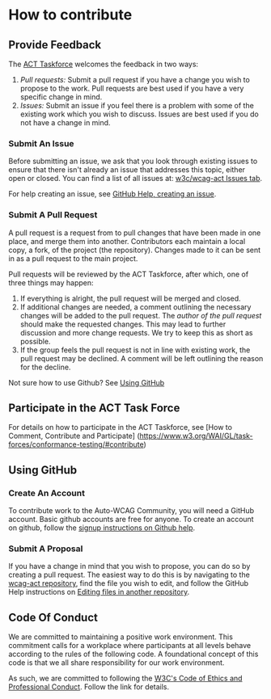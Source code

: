 # How to contribute

## Provide Feedback
The [ACT Taskforce](https://www.w3.org/WAI/GL/task-forces/conformance-testing/) welcomes the feedback in two ways:

1. *Pull requests:* Submit a pull request if you have a change you wish to propose to the work. Pull requests are best used if you have a very specific change in mind.
2. *Issues:* Submit an issue if you feel there is a problem with some of the existing work which you wish to discuss. Issues are best used if you do not have a change in mind.

### Submit An Issue

Before submitting an issue, we ask that you look through existing issues to ensure that there isn't already an issue that addresses this topic, either open or closed. You can find a list of all issues at: [w3c/wcag-act Issues tab](https://github.com/w3c/wcag-act/issues).

For help creating an issue, see [GitHub Help, creating an issue](https://help.github.com/articles/creating-an-issue/).

### Submit A Pull Request

A pull request is a request from to pull changes that have been made in one place, and merge them into another. Contributors each maintain a local copy, a fork, of the project (the repository). Changes made to it can be sent in as a pull request to the main project.

Pull requests will be reviewed by the ACT Taskforce, after which, one of three things may happen:

1. If everything is alright, the pull request will be merged and closed.
2. If additional changes are needed, a comment outlining the necessary changes will be added to the pull request. The *author of the pull request* should make the requested changes. This may lead to further discussion and more change requests. We try to keep this as short as possible.
3. If the group feels the pull request is not in line with existing work, the pull request may be declined. A comment will be left outlining the reason for the decline.

Not sure how to use Github? See [Using GitHub](#using-github)

## Participate in the ACT Task Force

For details on how to participate in the ACT Taskforce, see [How to Comment, Contribute and Participate] (https://www.w3.org/WAI/GL/task-forces/conformance-testing/#contribute)

## Using GitHub

### Create An Account

To contribute work to the Auto-WCAG Community, you will need a GitHub account. Basic github accounts are free for anyone. To create an account on github, follow the [signup instructions on Github help](https://help.github.com/articles/signing-up-for-a-new-github-account/).

### Submit A Proposal

If you have a change in mind that you wish to propose, you can do so by creating a pull request. The easiest way to do this is by navigating to the [wcag-act repository](https://github.com/w3c/wcag-act), find the file you wish to edit, and follow the GitHub Help instructions on [Editing files in another repository](https://help.github.com/articles/editing-files-in-another-user-s-repository/).

## Code Of Conduct

We are committed to maintaining a positive work environment. This commitment calls for a workplace where participants at all levels behave according to the rules of the following code. A foundational concept of this code is that we all share responsibility for our work environment.

As such, we are committed to following the [W3C's Code of Ethics and Professional Conduct](https://www.w3.org/Consortium/cepc/). Follow the link for details.
